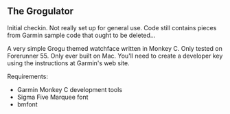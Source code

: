 The Grogulator
--------------

Initial checkin. Not really set up for general use.
Code still contains pieces from Garmin sample code that ought
to be deleted...

A very simple Grogu themed watchface written in Monkey C.
Only tested on Forerunner 55.
Only ever built on Mac.
You'll need to create a developer key using the instructions at Garmin's web site.

Requirements:
* Garmin Monkey C development tools
* Sigma Five Marquee font
* bmfont
